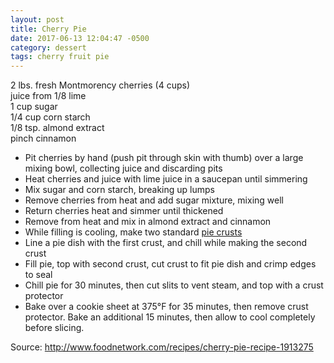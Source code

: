 ```yaml
---
layout: post
title: Cherry Pie
date: 2017-06-13 12:04:47 -0500
category: dessert
tags: cherry fruit pie
---
```

2 lbs. fresh Montmorency cherries (4 cups)  
juice from 1/8 lime  
1 cup sugar  
1/4 cup corn starch  
1/8 tsp. almond extract  
pinch cinnamon  
<ul>
 	<li>Pit cherries by hand (push pit through skin with thumb) over a large mixing bowl, collecting juice and discarding pits</li>
 	<li>Heat cherries and juice with lime juice in a saucepan until simmering</li>
 	<li>Mix sugar and corn starch, breaking up lumps</li>
 	<li>Remove cherries from heat and add sugar mixture, mixing well</li>
 	<li>Return cherries heat and simmer until thickened</li>
 	<li>Remove from heat and mix in almond extract and cinnamon</li>
 	<li>While filling is cooling, make two standard <a href="http://tfsh.us/memory/1969/12/31/pie-crust/">pie crusts</a></li>
 	<li>Line a pie dish with the first crust, and chill while making the second crust</li>
 	<li>Fill pie, top with second crust, cut crust to fit pie dish and crimp edges to seal</li>
 	<li>Chill pie for 30 minutes, then cut slits to vent steam, and top with a crust protector</li>
 	<li>Bake over a cookie sheet at 375°F for 35 minutes, then remove crust protector. Bake an additional 15 minutes, then allow to cool completely before slicing.</li>
</ul>
Source: <a href="http://www.foodnetwork.com/recipes/cherry-pie-recipe-1913275">http://www.foodnetwork.com/recipes/cherry-pie-recipe-1913275</a>
